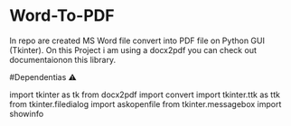 # Word-To-PDF
In repo are created MS Word file convert into PDF file on Python GUI (Tkinter). On this Project i am using a docx2pdf you can check out documentaionon this library.

#Dependentias ⚠️

import tkinter as tk
from docx2pdf import convert
import tkinter.ttk as ttk
from tkinter.filedialog import askopenfile
from tkinter.messagebox import showinfo
